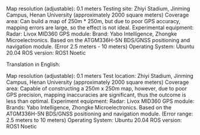 Map resolution (adjustable): 0.1 meters
Testing site: Zhiyi Stadium, Jinming Campus, Henan University (approximately 2000 square meters)
Coverage area: Can build a map of 250m * 250m, but due to poor GPS accuracy, mapping errors are large, so the effect is not ideal.
Experimental equipment: Radar: Livox MID360
GPS module: Brand: Yabo Intelligence, Zhongke Microelectronics. Based on the ATGM336H-5N BDS/GNSS positioning and navigation module. (Error 2.5 meters - 10 meters)
Operating System: Ubuntu 20.04
ROS version: ROS1 Noetic

Translation in English:

Map resolution (adjustable): 0.1 meters
Test location: Zhiyi Stadium, Jinming Campus, Henan University (approximately 2000 square meters)
Coverage area: Capable of constructing a 250m x 250m map, however, due to poor GPS precision, mapping inaccuracies are significant, thus the outcome is less than optimal.
Experiment equipment: Radar: Livox MID360
GPS module: Brands: Yabo Intelligence, Zhongke Microelectronics. Based on the ATGM336H-5N BDS/GNSS positioning and navigation module. (Error range: 2.5 meters to 10 meters)
Operating System: Ubuntu 20.04
ROS version: ROS1 Noetic
